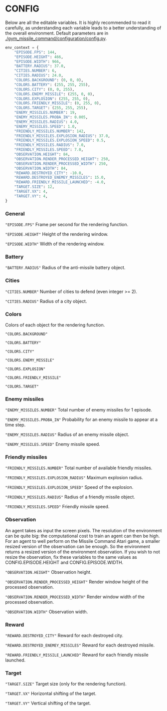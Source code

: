 # CONFIG

Below are all the editable variables.
It is highly recommended to read it carefully, as understanding each variable leads to a better understanding of the overall environment.
Default parameters are in [./gym_missile_command/configuration/config.py](./gym_missile_command/configuration/config.py).

```python
env_context = {
    "EPISODE.FPS": 144,
    "EPISODE.HEIGHT": 466,
    "EPISODE.WIDTH": 966,
    "BATTERY.RADIUS": 37.0,
    "CITIES.NUMBER": 6,
    "CITIES.RADIUS": 24.0,
    "COLORS.BACKGROUND": (0, 0, 0),
    "COLORS.BATTERY": (255, 255, 255),
    "COLORS.CITY": (0, 0, 255),
    "COLORS.ENEMY_MISSILE": (255, 0, 0),
    "COLORS.EXPLOSION": (255, 255, 0),
    "COLORS.FRIENDLY_MISSILE": (0, 255, 0),
    "COLORS.TARGET": (255, 255, 255),
    "ENEMY_MISSILES.NUMBER": 19,
    "ENEMY_MISSILES.PROBA_IN": 0.005,
    "ENEMY_MISSILES.RADIUS": 4.0,
    "ENEMY_MISSILES.SPEED": 1.0,
    "FRIENDLY_MISSILES.NUMBER": 142,
    "FRIENDLY_MISSILES.EXPLOSION_RADIUS": 37.0,
    "FRIENDLY_MISSILES.EXPLOSION_SPEED": 0.5,
    "FRIENDLY_MISSILES.RADIUS": 7.0,
    "FRIENDLY_MISSILES.SPEED": 7.0,
    "OBSERVATION.HEIGHT": 84,
    "OBSERVATION.RENDER_PROCESSED_HEIGHT": 250,
    "OBSERVATION.RENDER_PROCESSED_WIDTH": 250,
    "OBSERVATION.WIDTH": 84,
    "REWARD.DESTROYED_CITY": -10.0,
    "REWARD.DESTROYED_ENEMEY_MISSILES": 15.0,
    "REWARD.FRIENDLY_MISSILE_LAUNCHED": -4.0,
    "TARGET.SIZE": 12,
    "TARGET.VX": 4,
    "TARGET.VY": 4,
}
```

### General

`"EPISODE.FPS"`
Frame per second for the rendering function.

`"EPISODE.HEIGHT"`
Height of the rendering window.

`"EPISODE.WIDTH"`
Width of the rendering window.

### Battery

`"BATTERY.RADIUS"`
Radius of the anti-missile battery object.

### Cities

`"CITIES.NUMBER"`
Number of cities to defend (even integer >= 2).

`"CITIES.RADIUS"`
Radius of a city object.

### Colors

Colors of each object for the rendering function.

`"COLORS.BACKGROUND"`

`"COLORS.BATTERY"`

`"COLORS.CITY"`

`"COLORS.ENEMY_MISSILE"`

`"COLORS.EXPLOSION"`

`"COLORS.FRIENDLY_MISSILE"`

`"COLORS.TARGET"`

### Enemy missiles

`"ENEMY_MISSILES.NUMBER"`
Total number of enemy missiles for 1 episode.

`"ENEMY_MISSILES.PROBA_IN"`
Probability for an enemy missile to appear at a time step.

`"ENEMY_MISSILES.RADIUS"`
Radius of an enemy missile object.

`"ENEMY_MISSILES.SPEED"`
Enemy missile speed.

### Friendly missiles

`"FRIENDLY_MISSILES.NUMBER"`
Total number of available friendly missiles.

`"FRIENDLY_MISSILES.EXPLOSION_RADIUS"`
Maximum explosion radius.

`"FRIENDLY_MISSILES.EXPLOSION_SPEED"`
Speed of the explosion.

`"FRIENDLY_MISSILES.RADIUS"`
Radius of a friendly missile object.

`"FRIENDLY_MISSILES.SPEED"`
Friendly missile speed.

### Observation

An agent takes as input the screen pixels.
The resolution of the environment can be quite big: the computational cost to train an agent can then be high.
For an agent to well perform on the Missile Command Atari game, a smaller resized version of the observation can be enough.
So the environment returns a resized version of the environment observation.
If you wish to not resize the observation, fix these variables to the same values as CONFIG.EPISODE.HEIGHT and CONFIG.EPISODE.WIDTH.

`"OBSERVATION.HEIGHT"`
Observation height.

`"OBSERVATION.RENDER_PROCESSED_HEIGHT"`
Render window height of the processed observation.

`"OBSERVATION.RENDER_PROCESSED_WIDTH"`
Render window width of the processed observation.

`"OBSERVATION.WIDTH"`
Observation width.

### Reward

`"REWARD.DESTROYED_CITY"`
Reward for each destroyed city.

`"REWARD.DESTROYED_ENEMEY_MISSILES"`
Reward for each destroyed missile.

`"REWARD.FRIENDLY_MISSILE_LAUNCHED"`
Reward for each friendly missile launched.

### Target

`"TARGET.SIZE"`
Target size (only for the rendering function).

`"TARGET.VX"`
Horizontal shifting of the target.

`"TARGET.VY"`
Vertical shifting of the target.
